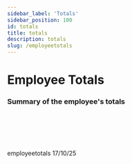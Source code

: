 ```yaml
---
sidebar_label: 'Totals'
sidebar_position: 100
id: totals
title: totals
description: totals
slug: /employeetotals 
---
```


# Employee Totals

### Summary of the employee's totals

<br/>
<br/>
<br/>
<br/>
<br/>
employeetotals 17/10/25